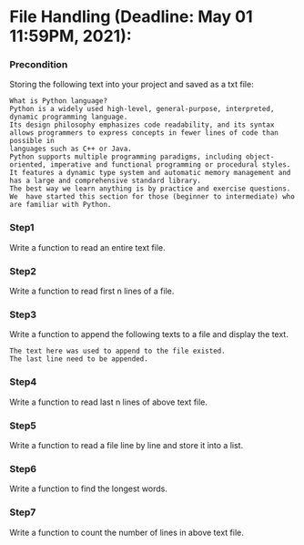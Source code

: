 # File Handling (Deadline: May 01 11:59PM, 2021):

### Precondition
Storing the following text into your project and saved as a txt file:
```
What is Python language?                                                
Python is a widely used high-level, general-purpose, interpreted, dynamic programming language.
Its design philosophy emphasizes code readability, and its syntax allows programmers to express concepts in fewer lines of code than possible in 
languages such as C++ or Java. 
Python supports multiple programming paradigms, including object-oriented, imperative and functional programming or procedural styles. 
It features a dynamic type system and automatic memory management and has a large and comprehensive standard library.
The best way we learn anything is by practice and exercise questions. 
We  have started this section for those (beginner to intermediate) who are familiar with Python.
```
### Step1
Write a function to read an entire text file.

### Step2
Write a function to read first n lines of a file.

### Step3
Write a function to append the following texts to a file and display the text.
```
The text here was used to append to the file existed.
The last line need to be appended.
```

### Step4
Write a function to read last n lines of above text file.

### Step5
Write a function to read a file line by line and store it into a list.

### Step6
Write a function to find the longest words.

### Step7
Write a function to count the number of lines in above text file.
